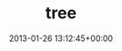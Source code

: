 ---
title:		"tree"
type:		"upload"
description:		"TBC"
date:		"2013-01-26 13:12:45+00:00"
album:		"experimental"
filename:		"tree.md"
series:		""
cl_public_id:		"experimental/tree"
cl_version:		1497004528
format:		"tiff"
bytes:		7875056
width:		2560
height:		1440
exposure_mode:		"Manual"
program:		"Manual"
aperture:		"64.0"
focal_length:		"50.0 mm"
iso:		"200"
shutter_speed:		"1/160"
metering:		"Center-weighted average"
flash:		"Off, Did not fire"
white_balance:		"Custom"
colour_temp:		"4400"
has_crop:		"false"
orientation:		"Horizontal (normal)"
camera_model:		"NIKON D7000"
lens_info:		"0mm f/0"
artist:		"Matt Finucane"
x_resolution:		"300"
y_resolution:		"300"
---